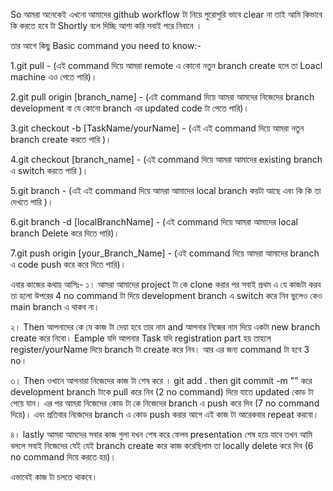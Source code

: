 So আমরা অনেকেই এখনো আমাদের github workflow টা নিয়ে পুরোপুরি ভাবে clear না তাই
আমি কিভাবে কি করতে হবে টা Shortly বলে দিচ্ছি আশা করি সবাই পরে নিবানে ।

তার আগে কিছু Basic command you need to know:-

1.git pull - (এই command দিয়ে আমরা remote এ কোনো নতুন branch create হলে তা Loacl machine এও পেতে পারি)।

2.git pull origin [branch_name] - (এই command দিয়ে আমরা আমদের নিজেদের branch development বা যে কোনো branch এর updated code টা পেতে পারি)।

3.git checkout -b [TaskName/yourName] - (এই এই command দিয়ে আমরা নতুন branch create করতে পারি )।

4.git checkout [branch_name] - (এই command দিয়ে আমরা আমাদের existing branch এ switch করতে পারি )।

5.git branch - (এই এই command দিয়ে আমরা আমাদের local branch কয়টা আছে  এবং কি কি তা দেখতে পারি )।

6.git branch -d [localBranchName] - (এই command দিয়ে আমরা আমাদের local branch Delete করে দিতে পারি)।

7.git push origin [your_Branch_Name] - (এই command দিয়ে আমরা আমাদের  branch এ code push করে  করে দিতে পারি)।


এবার কাজের কথায় আসিঃ-
১। আমরা আমাদের project টা কে clone করার পর সবাই  প্রথম এ যে কাজটা করব তা হলো উপরের 4 no
command টা দিয়ে development branch এ switch করে নিব ভুলেও কেও main branch এ থাকব না।

২। Then আপনাদের কে যে কাজ টা দেয়া হবে তার নাম and আপনার নিজের নাম দিয়ে একটা new branch create করে নিবো। Eample 
যদি আপনার Task যদি registration part হয় তাহলে register/yourName দিয়ে branch টা create করে নিব। আর এর জন্য command
টা হবে 3 no। 

৩। Then ওখানে আপনারা নিজেদের কাজ টা শেষ করে ।  git add . then git commit -m "" করে 
development branch টাকে pull করে নিব (2 no command) দিয়ে যাতে  updated কোড টা পেয়ে যান। এর পর আমরা নিজেদের কোড টা কে নিজেদের branch এ push করে দিব (7 no command দিয়ে)। এবং প্রতিবার নিজেদের branch এ কোড push করার আগে এই কাজ টা আরেকবার repeat করবো।

৪। lastly আমরা আমদের সবার কাজ গুলা যখন শেষ করে ফেলব presentation শেষ হয়ে যাবে তখন আমি বললে সবাই নিজেদের  যেই যেই branch create করে কাজ করেছিলাম তা locally delete করে দিব (6 no command দিয়ে করতে হয়)।

এভাবেই কাজ টা চলতে থাকবে। 

